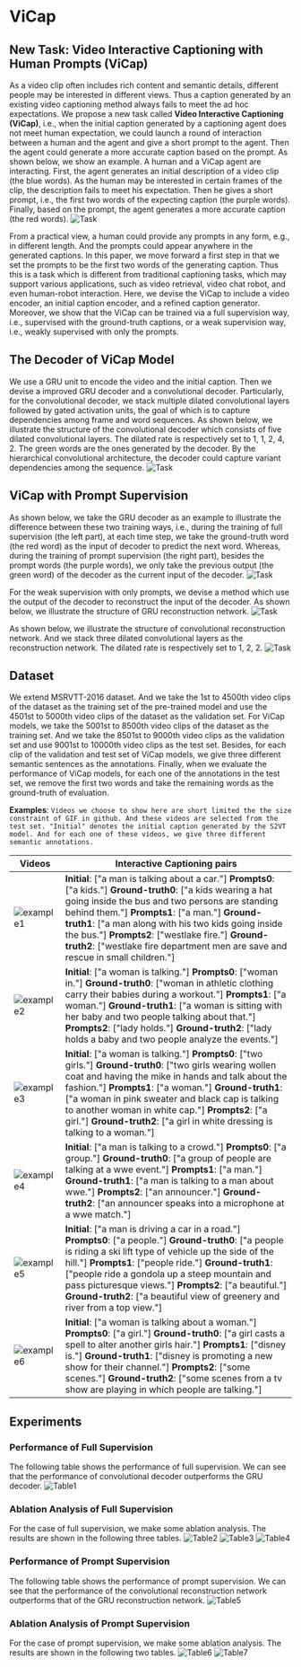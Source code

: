 # ViCap
## New Task: Video Interactive Captioning with Human Prompts (ViCap)

As a video clip often includes rich content and semantic details, different people may be interested in different views. Thus a caption generated by an existing video captioning method always fails to meet the ad hoc expectations. We propose a new task called **Video Interactive Captioning (ViCap)**, i.e., when the initial caption generated by a captioning agent does not meet human expectation, we could launch a round of interaction between a human and the agent and give a short prompt to the agent. Then the agent could generate a more accurate caption based on the prompt. As shown below, we show an example. A human and a ViCap agent are interacting. First, the agent generates an initial description of a video clip (the blue words). As the human may be interested in certain frames of the clip, the description fails to meet his expectation. Then he gives a short prompt, i.e., the first two words of the expecting caption (the purple words). Finally, based on the prompt, the agent generates a more accurate caption (the red words).
![Task](https://github.com/ViCap01/ViCap/blob/master/pic/intro.jpg "An example of our task")

From a practical view, a human could provide any prompts in any form, e.g., in different length. And the prompts could appear anywhere in the generated captions. In this paper, we move forward a first step in that we set the prompts to be the first two words of the generating caption. Thus this is a task which is different from traditional captioning tasks, which may support various applications, such as video retrieval, video chat robot, and even human-robot interaction. Here, we devise the ViCap to include a video encoder, an initial caption encoder, and a refined caption generator. Moreover, we show that the ViCap can be trained via a full supervision way, i.e., supervised with the ground-truth captions, or a weak supervision way, i.e., weakly supervised with only the prompts.

## The Decoder of ViCap Model

We use a GRU unit to encode the video and the initial caption. Then we devise a improved GRU decoder and a convolutional decoder. Particularly, for the convolutional decoder, we stack multiple dilated convolutional layers followed by gated activation units, the goal of which is to capture dependencies among frame and word sequences. As shown below, we illustrate the structure of the convolutional decoder which consists of five dilated convolutional layers. The dilated rate is respectively set to 1, 1, 2, 4, 2. The green words are the ones generated by the decoder. By the hierarchical convolutional architecture, the decoder could capture variant dependencies among the sequence.
![Task](https://github.com/ViCap01/ViCap/blob/master/pic/cnndecoder.jpg "Illustration of CNN decoder")

## ViCap with Prompt Supervision

As shown below, we take the GRU decoder as an example to illustrate the difference between these two training ways, i.e., during the training of full supervision (the left part), at each time step, we take the ground-truth word (the red word) as the input of decoder to predict the next word. Whereas, during the training of prompt supervision (the right part), besides the prompt words (the purple words), we only take the previous output (the green word) of the decoder as the current input of the decoder.
![Task](https://github.com/ViCap01/ViCap/blob/master/pic/prompts.jpg "Illustration of prompt supervision")

For the weak supervision with only prompts, we devise a method which use the output of the decoder to reconstruct the input of the decoder. As shown below, we illustrate the structure of GRU reconstruction network.
![Task](https://github.com/ViCap01/ViCap/blob/master/pic/GRURecon.jpg "Illustration of GRU Reconstruction Network")

As shown below, we illustrate the structure of convolutional reconstruction network. And we stack three dilated convolutional layers as the reconstruction network. The dilated rate is respectively set to 1, 2, 2.
![Task](https://github.com/ViCap01/ViCap/blob/master/pic/cnnrecon.jpg "Illustration of Convolutional Reconstruction Network")

## Dataset

We extend MSRVTT-2016 dataset. And we take the 1st to 4500th video clips of the dataset as the training set of the pre-trained model and use the 4501st to 5000th video clips of the dataset as the validation set. For ViCap models, we take the 5001st to 8500th video clips of the dataset as the training set. And we take the 8501st to 9000th video clips as the validation set and use 9001st to 10000th video clips as the test set. Besides, for each clip of the validation and test set of ViCap models, we give three different semantic sentences as the annotations. Finally, when we evaluate the performance of ViCap models, for each one of the annotations in the test set, we remove the first two words and take the remaining words as the ground-truth of evaluation.

**Examples**: `Videos we choose to show here are short limited the the size constraint of GIF in github. And these videos are selected from the test set. "Initial" denotes the initial caption generated by the S2VT model. And for each one of these videos, we give three different semantic annotations.`

| Videos | Interactive Captioning pairs |
| ---- | ---- |
|![example1](https://github.com/ViCap01/ViCap/blob/master/pic/example1.gif "Example1") | **Initial**: ["a man is talking about a car."]  **Prompts0**: ["a kids."]  **Ground-truth0**: ["a kids wearing a hat going inside the bus and two persons are standing behind them."] **Prompts1**: ["a man."] **Ground-truth1**: ["a man along with his two kids going inside the bus."] **Prompts2**: ["westlake fire."] **Ground-truth2**: ["westlake fire department men are save and rescue in small children."]  |
|![example2](https://github.com/ViCap01/ViCap/blob/master/pic/example2.gif "Example2") | **Initial**: ["a woman is talking."]  **Prompts0**: ["woman in."]  **Ground-truth0**: ["woman in athletic clothing carry their babies during a workout."] **Prompts1**: ["a woman."] **Ground-truth1**: ["a woman is sitting with her baby and two people talking about that."] **Prompts2**: ["lady holds."] **Ground-truth2**: ["lady holds a baby and two people analyze the events."]  |
|![example3](https://github.com/ViCap01/ViCap/blob/master/pic/example3.gif "Example3") | **Initial**: ["a woman is talking."]  **Prompts0**: ["two girls."]  **Ground-truth0**: ["two girls wearing wollen coat and having the mike in hands and talk about the fashion."] **Prompts1**: ["a woman."] **Ground-truth1**: ["a woman in pink sweater and black cap is talking to another woman in white cap."] **Prompts2**: ["a girl."] **Ground-truth2**: ["a girl in white dressing is talking to a woman."]  |
|![example4](https://github.com/ViCap01/ViCap/blob/master/pic/example4.gif "Example4") | **Initial**: ["a man is talking to a crowd."]  **Prompts0**: ["a group."]  **Ground-truth0**: ["a group of people are talking at a wwe event."] **Prompts1**: ["a man."] **Ground-truth1**: ["a man is talking to a man about wwe."] **Prompts2**: ["an announcer."] **Ground-truth2**: ["an announcer speaks into a microphone at a wwe match."]  |
|![example5](https://github.com/ViCap01/ViCap/blob/master/pic/example5.gif "Example5") | **Initial**: ["a man is driving a car in a road."]  **Prompts0**: ["a people."]  **Ground-truth0**: ["a people is riding a ski lift type of vehicle up the side of the hill."] **Prompts1**: ["people ride."] **Ground-truth1**: ["people ride a gondola up a steep mountain and pass picturesque views."] **Prompts2**: ["a beautiful."] **Ground-truth2**: ["a beautiful view of greenery and river from a top view."]  |
|![example6](https://github.com/ViCap01/ViCap/blob/master/pic/example6.gif "Example6") | **Initial**: ["a woman is talking about a woman."]  **Prompts0**: ["a girl."]  **Ground-truth0**: ["a girl casts a spell to alter another girls hair."] **Prompts1**: ["disney is."] **Ground-truth1**: ["disney is promoting a new show for their channel."] **Prompts2**: ["some scenes."] **Ground-truth2**: ["some scenes from a tv show are playing in which people are talking."]  |

## Experiments

### Performance of Full Supervision
The following table shows the performance of full supervision. We can see that the performance of convolutional decoder outperforms the GRU decoder.
![Table1](https://github.com/ViCap01/ViCap/blob/master/pic/Table1.jpg "Performance of Full Supervision")

### Ablation Analysis of Full Supervision
For the case of full supervision, we make some ablation analysis. The results are shown in the following three tables.
![Table2](https://github.com/ViCap01/ViCap/blob/master/pic/Table2.jpg "Ablation Analysis of Full Supervision")
![Table3](https://github.com/ViCap01/ViCap/blob/master/pic/Table3.jpg "Ablation Analysis of Full Supervision")
![Table4](https://github.com/ViCap01/ViCap/blob/master/pic/Table4.jpg "Ablation Analysis of Full Supervision")

### Performance of Prompt Supervision
The following table shows the performance of prompt supervision. We can see that the performance of the convolutional reconstruction network outperforms that of the GRU reconstruction network.
![Table5](https://github.com/ViCap01/ViCap/blob/master/pic/Table5.jpg "Performance of Prompt Supervision")

### Ablation Analysis of Prompt Supervision
For the case of prompt supervision, we make some ablation analysis. The results are shown in the following two tables.
![Table6](https://github.com/ViCap01/ViCap/blob/master/pic/Table6.jpg "Ablation Analysis of Prompt Supervision")
![Table7](https://github.com/ViCap01/ViCap/blob/master/pic/Table7.jpg "Ablation Analysis of Prompt Supervision")
